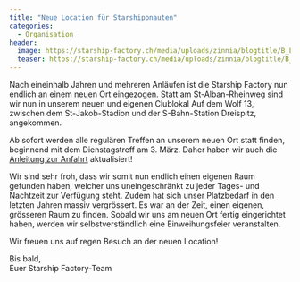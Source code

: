 ```yaml
---
title: "Neue Location für Starshiponauten"
categories:
  - Organisation
header:
  image: https://starship-factory.ch/media/uploads/zinnia/blogtitle/B_Lr_Z4WwAAc-ko.jpg
  teaser: https://starship-factory.ch/media/uploads/zinnia/blogtitle/B_Lr_Z4WwAAc-ko.jpg
---
```


Nach eineinhalb Jahren und mehreren Anläufen ist die Starship Factory nun endlich an einem neuen Ort eingezogen. Statt am St-Alban-Rheinweg sind wir nun in unserem neuen und eigenen Clublokal Auf dem Wolf 13, zwischen dem St-Jakob-Stadion und der S-Bahn-Station Dreispitz, angekommen.

Ab sofort werden alle regulären Treffen an unserem neuen Ort statt finden, beginnend mit dem Dienstagstreff am 3. März. Daher haben wir auch die [Anleitung zur Anfahrt](https://starship-factory.ch/anfahrt/ "Anleitung zur Anfahrt zur Starship Factory") aktualisiert!

Wir sind sehr froh, dass wir somit nun endlich einen eigenen Raum gefunden haben, welcher uns uneingeschränkt zu jeder Tages- und Nachtzeit zur Verfügung steht. Zudem hat sich unser Platzbedarf in den letzten Jahren massiv vergrössert. Es war an der Zeit, einen eigenen, grösseren Raum zu finden. Sobald wir uns am neuen Ort fertig eingerichtet haben, werden wir selbstverständlich eine Einweihungsfeier veranstalten.

Wir freuen uns auf regen Besuch an der neuen Location!

Bis bald,  
Euer Starship Factory-Team
